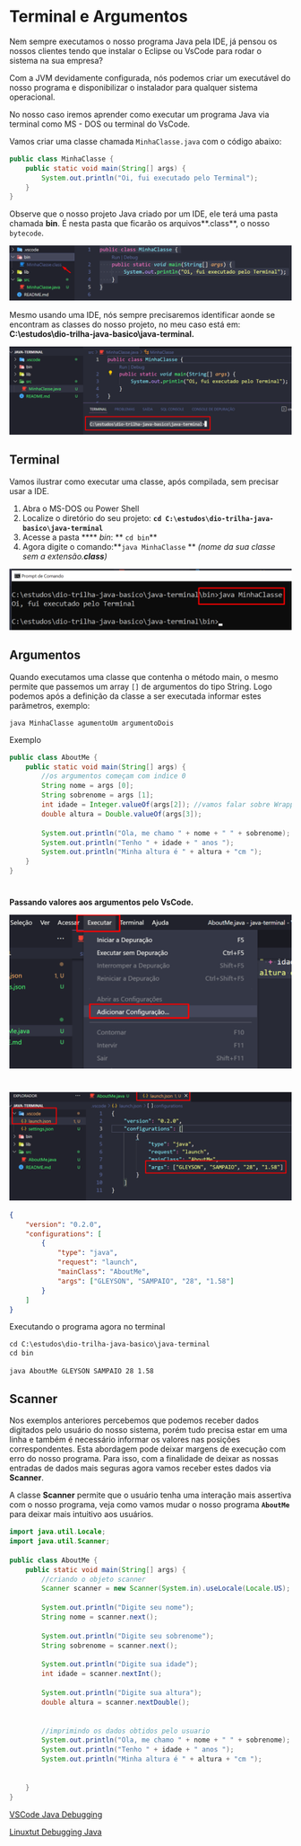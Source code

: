 # Terminal e Argumentos

Nem sempre executamos o nosso programa Java pela IDE, já pensou os nossos clientes tendo que instalar o Eclipse ou VsCode para rodar o sistema na sua empresa?

Com a JVM devidamente configurada, nós podemos criar um executável do nosso programa e disponibilizar o instalador para qualquer sistema operacional.

No nosso caso iremos aprender como executar um programa Java via terminal como MS - DOS ou terminal do VsCode.

Vamos criar uma classe chamada `MinhaClasse.java` com o código abaixo:

```java
public class MinhaClasse {
    public static void main(String[] args) {
        System.out.println("Oi, fui executado pelo Terminal");
    }
}
```


Observe que o nosso projeto Java criado por um IDE, ele terá uma pasta chamada **bin**. É nesta pasta que ficarão os arquivos**.class**, o nosso `bytecode`.


<img src="assets/terminal e argumentos (1).png" Alt="Loc VSCode">

Mesmo usando uma IDE, nós sempre precisaremos identificar aonde se encontram as classes do nosso projeto, no meu caso está em: **C:\estudos\dio-trilha-java-basico\java-terminal.**

<img src="assets/terminal e argumentos (2).png" Alt="Terminal VSCode">

## Terminal

Vamos ilustrar como executar uma classe, após compilada, sem precisar usar a IDE.

1. Abra o MS-DOS ou Power Shell
2. Localize o diretório do seu projeto: **`cd C:\estudos\dio-trilha-java-basico\java-terminal`**
3. Acesse a pasta **** _bin_: ** `cd bin`**
4. Agora digite o comando:**`java MinhaClasse` ** _(nome da sua classe sem a extensão.**class**)_&#x20;

<img src="assets/terminal e argumentos (3).png" Alt="Terminal">

## Argumentos

Quando executamos uma classe que contenha o método main, o mesmo permite que passemos um array `[]` de argumentos do tipo String. Logo podemos após a definição da classe a ser executada informar estes parâmetros, exemplo:

```
java MinhaClasse agumentoUm argumentoDois
```

Exemplo

```java
public class AboutMe {
    public static void main(String[] args) {
        //os argumentos começam com indice 0
        String nome = args [0];
        String sobrenome = args [1];
        int idade = Integer.valueOf(args[2]); //vamos falar sobre Wrappers
        double altura = Double.valueOf(args[3]);

        System.out.println("Ola, me chamo " + nome + " " + sobrenome);
        System.out.println("Tenho " + idade + " anos ");
        System.out.println("Minha altura é " + altura + "cm ");
    }
}

```

#
**Passando valores aos argumentos pelo VsCode.**

<img src="assets/terminal e argumentos (4).png" Alt="Execução VSCode">

#
<img src="assets/terminal e argumentos (5).png" Alt="Json VSCode">

```json
{
    "version": "0.2.0",
    "configurations": [
        {
            "type": "java",
            "request": "launch",
            "mainClass": "AboutMe",
            "args": ["GLEYSON", "SAMPAIO", "28", "1.58"]
        }
    ]
}
```

Executando o programa agora no terminal

```
cd C:\estudos\dio-trilha-java-basico\java-terminal
cd bin

java AboutMe GLEYSON SAMPAIO 28 1.58

```

## Scanner

Nos exemplos anteriores percebemos que podemos receber dados digitados pelo usuário do nosso sistema, porém tudo precisa estar em uma linha e também é necessário informar os valores nas posições correspondentes. Esta abordagem pode deixar margens de execução com erro do nosso programa. Para isso, com a finalidade de deixar as nossas entradas de dados mais seguras agora vamos receber estes dados via **Scanner**.

A classe **Scanner** permite que o usuário tenha uma interação mais assertiva com o nosso programa, veja como vamos mudar o nosso programa **`AboutMe`** para deixar mais intuitivo aos usuários.

```java
import java.util.Locale;
import java.util.Scanner;

public class AboutMe {
    public static void main(String[] args) {
        //criando o objeto scanner
        Scanner scanner = new Scanner(System.in).useLocale(Locale.US);
        
        System.out.println("Digite seu nome");
        String nome = scanner.next();
        
        System.out.println("Digite seu sobrenome");
        String sobrenome = scanner.next();

        System.out.println("Digite sua idade");
        int idade = scanner.nextInt();
        
        System.out.println("Digite sua altura");
        double altura = scanner.nextDouble();

        
        //imprimindo os dados obtidos pelo usuario
        System.out.println("Ola, me chamo " + nome + " " + sobrenome);
        System.out.println("Tenho " + idade + " anos ");
        System.out.println("Minha altura é " + altura + "cm ");
        
        
    }
}

```









<a href="https://code.visualstudio.com/docs/java/java-debugging">VSCode Java Debugging</a>

<a href="https://linuxtut.com/pass-parameters-when-debugging-vscode-java.-note-462e0">Linuxtut Debugging Java</a>

